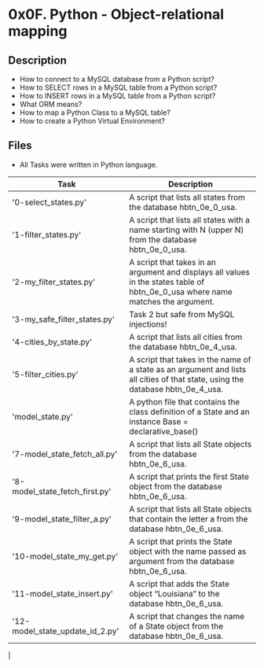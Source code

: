 # 0x0F. Python - Object-relational mapping

## Description
- How to connect to a MySQL database from a Python script?
- How to SELECT rows in a MySQL table from a Python script?
- How to INSERT rows in a MySQL table from a Python script?
- What ORM means?
- How to map a Python Class to a MySQL table?
- How to create a Python Virtual Environment?

## Files
- All Tasks were written in Python language.

| Task | Description |
| ---- | ----------- |
| '0-select_states.py' | A script that lists all states from the database hbtn_0e_0_usa. |
| '1-filter_states.py' | A script that lists all states with a name starting with N (upper N) from the database hbtn_0e_0_usa. |
| '2-my_filter_states.py' | A script that takes in an argument and displays all values in the states table of hbtn_0e_0_usa where name matches the argument. |
| '3-my_safe_filter_states.py' | Task 2 but safe from MySQL injections! |
| '4-cities_by_state.py' | A script that lists all cities from the database hbtn_0e_4_usa. |
| '5-filter_cities.py' | A script that takes in the name of a state as an argument and lists all cities of that state, using the database hbtn_0e_4_usa. |
| 'model_state.py' | A python file that contains the class definition of a State and an instance Base = declarative_base() |
| '7-model_state_fetch_all.py' | A script that lists all State objects from the database hbtn_0e_6_usa. |
| '8-model_state_fetch_first.py' | A script that prints the first State object from the database hbtn_0e_6_usa. |
| '9-model_state_filter_a.py' | A script that lists all State objects that contain the letter a from the database hbtn_0e_6_usa. |
| '10-model_state_my_get.py' | A script that prints the State object with the name passed as argument from the database hbtn_0e_6_usa. |
| '11-model_state_insert.py' | A script that adds the State object “Louisiana” to the database hbtn_0e_6_usa. |
| '12-model_state_update_id_2.py' | A script that changes the name of a State object from the database hbtn_0e_6_usa. |
|

